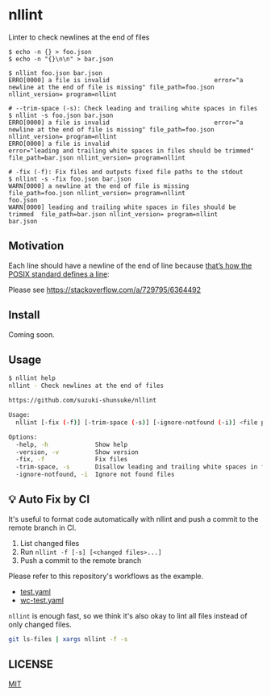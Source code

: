 # nllint

Linter to check newlines at the end of files

```console
$ echo -n {} > foo.json
$ echo -n "{}\n\n" > bar.json

$ nllint foo.json bar.json
ERRO[0000] a file is invalid                             error="a newline at the end of file is missing" file_path=foo.json nllint_version= program=nllint

# --trim-space (-s): Check leading and trailing white spaces in files
$ nllint -s foo.json bar.json
ERRO[0000] a file is invalid                             error="a newline at the end of file is missing" file_path=foo.json nllint_version= program=nllint
ERRO[0000] a file is invalid                             error="leading and trailing white spaces in files should be trimmed" file_path=bar.json nllint_version= program=nllint

# -fix (-f): Fix files and outputs fixed file paths to the stdout
$ nllint -s -fix foo.json bar.json
WARN[0000] a newline at the end of file is missing       file_path=foo.json nllint_version= program=nllint
foo.json
WARN[0000] leading and trailing white spaces in files should be trimmed  file_path=bar.json nllint_version= program=nllint
bar.json
```

## Motivation

Each line should have a newline of the end of line because [that’s how the POSIX standard defines a line](https://pubs.opengroup.org/onlinepubs/9699919799/basedefs/V1_chap03.html#tag_03_206):

Please see https://stackoverflow.com/a/729795/6364492

## Install

Coming soon.

## Usage

```sh
$ nllint help
nllint - Check newlines at the end of files

https://github.com/suzuki-shunsuke/nllint

Usage:
  nllint [-fix (-f)] [-trim-space (-s)] [-ignore-notfound (-i)] <file path> [<file path>...]

Options:
  -help, -h             Show help
  -version, -v          Show version
  -fix, -f              Fix files
  -trim-space, -s       Disallow leading and trailing white spaces in files
  -ignore-notfound, -i  Ignore not found files
```

## :bulb: Auto Fix by CI

It's useful to format code automatically with nllint and push a commit to the remote branch in CI.

1. List changed files
1. Run `nllint -f [-s] [<changed files>...]`
1. Push a commit to the remote branch

Please refer to this repository's workflows as the example.

- [test.yaml](.github/workflows/test.yaml)
- [wc-test.yaml](.github/workflows/wc-test.yaml)

`nllint` is enough fast, so we think it's also okay to lint all files instead of only changed files.

```sh
git ls-files | xargs nllint -f -s
```

## LICENSE

[MIT](LICENSE)
